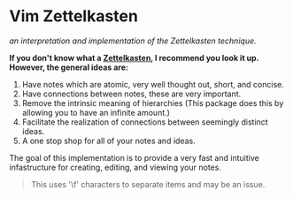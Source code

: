 # Vim Zettelkasten
*an interpretation and implementation of the Zettelkasten technique.*

**If you don't know what a [Zettelkasten](https://en.wikipedia.org/wiki/Zettelkasten), I recommend you look it up. However, the general ideas are:**
1. Have notes which are atomic, very well thought out, short, and concise.
1. Have connections between notes, these are very important.
1. Remove the intrinsic meaning of hierarchies (This package does this by allowing you to have an infinite amount.)
1. Facilitate the realization of connections between seemingly distinct ideas.
1. A one stop shop for all of your notes and ideas.

The goal of this implementation is to provide a very fast and intuitive infastructure for creating, editing, and viewing your notes.

> This uses '\f' characters to separate items and may be an issue.
